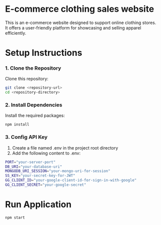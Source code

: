 # E-commerce clothing sales website
This is an e-commerce website designed to support online clothing stores. It offers a user-friendly platform for showcasing and selling apparel efficiently.

# Setup Instructions
### 1. Clone the Repository
Clone this repository:
```bash
git clone <repository-url>
cd <repository-directory>
```
### 2. Install Dependencies
Install the required packages:
```bash
npm install
```
### 3. Config API Key
1. Create a file named .env in the project root directory
2. Add the following content to .env:
```bash
PORT="your-server-port"
DB_URI="your-database-uri"
MONGODB_URI_SESSION="your-mongo-uri-for-session"
SS_KEY="your-secret-key-for-JWT"
GG_CLIENT_ID="your-google-client-id-for-sign-in-with-google"
GG_CLIENT_SECRET="your-google-secret"
```
# Run Application
```bash
npm start
```